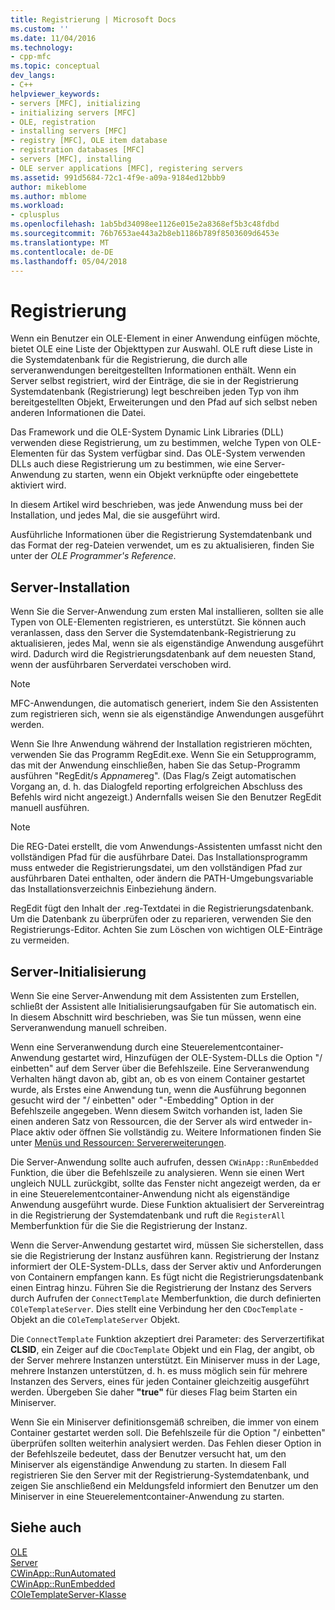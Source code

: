 ```yaml
---
title: Registrierung | Microsoft Docs
ms.custom: ''
ms.date: 11/04/2016
ms.technology:
- cpp-mfc
ms.topic: conceptual
dev_langs:
- C++
helpviewer_keywords:
- servers [MFC], initializing
- initializing servers [MFC]
- OLE, registration
- installing servers [MFC]
- registry [MFC], OLE item database
- registration databases [MFC]
- servers [MFC], installing
- OLE server applications [MFC], registering servers
ms.assetid: 991d5684-72c1-4f9e-a09a-9184ed12bbb9
author: mikeblome
ms.author: mblome
ms.workload:
- cplusplus
ms.openlocfilehash: 1ab5bd34098ee1126e015e2a8368ef5b3c48fdbd
ms.sourcegitcommit: 76b7653ae443a2b8eb1186b789f8503609d6453e
ms.translationtype: MT
ms.contentlocale: de-DE
ms.lasthandoff: 05/04/2018
---
```

# <a name="registration"></a>Registrierung
Wenn ein Benutzer ein OLE-Element in einer Anwendung einfügen möchte, bietet OLE eine Liste der Objekttypen zur Auswahl. OLE ruft diese Liste in die Systemdatenbank für die Registrierung, die durch alle serveranwendungen bereitgestellten Informationen enthält. Wenn ein Server selbst registriert, wird der Einträge, die sie in der Registrierung Systemdatenbank (Registrierung) legt beschreiben jeden Typ von ihm bereitgestellten Objekt, Erweiterungen und den Pfad auf sich selbst neben anderen Informationen die Datei.  
  
 Das Framework und die OLE-System Dynamic Link Libraries (DLL) verwenden diese Registrierung, um zu bestimmen, welche Typen von OLE-Elementen für das System verfügbar sind. Das OLE-System verwenden DLLs auch diese Registrierung um zu bestimmen, wie eine Server-Anwendung zu starten, wenn ein Objekt verknüpfte oder eingebettete aktiviert wird.  
  
 In diesem Artikel wird beschrieben, was jede Anwendung muss bei der Installation, und jedes Mal, die sie ausgeführt wird.  
  
 Ausführliche Informationen über die Registrierung Systemdatenbank und das Format der reg-Dateien verwendet, um es zu aktualisieren, finden Sie unter der *OLE Programmer's Reference*.  
  
##  <a name="_core_server_installation"></a> Server-Installation  
 Wenn Sie die Server-Anwendung zum ersten Mal installieren, sollten sie alle Typen von OLE-Elementen registrieren, es unterstützt. Sie können auch veranlassen, dass den Server die Systemdatenbank-Registrierung zu aktualisieren, jedes Mal, wenn sie als eigenständige Anwendung ausgeführt wird. Dadurch wird die Registrierungsdatenbank auf dem neuesten Stand, wenn der ausführbaren Serverdatei verschoben wird.  
  
> [!NOTE]
>  MFC-Anwendungen, die automatisch generiert, indem Sie den Assistenten zum registrieren sich, wenn sie als eigenständige Anwendungen ausgeführt werden.  
  
 Wenn Sie Ihre Anwendung während der Installation registrieren möchten, verwenden Sie das Programm RegEdit.exe. Wenn Sie ein Setupprogramm, das mit der Anwendung einschließen, haben Sie das Setup-Programm ausführen "RegEdit/s *Appname*reg". (Das Flag/s Zeigt automatischen Vorgang an, d. h. das Dialogfeld reporting erfolgreichen Abschluss des Befehls wird nicht angezeigt.) Andernfalls weisen Sie den Benutzer RegEdit manuell ausführen.  
  
> [!NOTE]
>  Die REG-Datei erstellt, die vom Anwendungs-Assistenten umfasst nicht den vollständigen Pfad für die ausführbare Datei. Das Installationsprogramm muss entweder die Registrierungsdatei, um den vollständigen Pfad zur ausführbaren Datei enthalten, oder ändern die PATH-Umgebungsvariable das Installationsverzeichnis Einbeziehung ändern.  
  
 RegEdit fügt den Inhalt der .reg-Textdatei in die Registrierungsdatenbank. Um die Datenbank zu überprüfen oder zu reparieren, verwenden Sie den Registrierungs-Editor. Achten Sie zum Löschen von wichtigen OLE-Einträge zu vermeiden.  
  
##  <a name="_core_server_initialization"></a> Server-Initialisierung  
 Wenn Sie eine Server-Anwendung mit dem Assistenten zum Erstellen, schließt der Assistent alle Initialisierungsaufgaben für Sie automatisch ein. In diesem Abschnitt wird beschrieben, was Sie tun müssen, wenn eine Serveranwendung manuell schreiben.  
  
 Wenn eine Serveranwendung durch eine Steuerelementcontainer-Anwendung gestartet wird, Hinzufügen der OLE-System-DLLs die Option "/ einbetten" auf dem Server über die Befehlszeile. Eine Serveranwendung Verhalten hängt davon ab, gibt an, ob es von einem Container gestartet wurde, als Erstes eine Anwendung tun, wenn die Ausführung begonnen gesucht wird der "/ einbetten" oder "-Embedding" Option in der Befehlszeile angegeben. Wenn diesem Switch vorhanden ist, laden Sie einen anderen Satz von Ressourcen, die der Server als wird entweder in-Place aktiv oder öffnen Sie vollständig zu. Weitere Informationen finden Sie unter [Menüs und Ressourcen: Servererweiterungen](../mfc/menus-and-resources-server-additions.md).  
  
 Die Server-Anwendung sollte auch aufrufen, dessen `CWinApp::RunEmbedded` Funktion, die über die Befehlszeile zu analysieren. Wenn sie einen Wert ungleich NULL zurückgibt, sollte das Fenster nicht angezeigt werden, da er in eine Steuerelementcontainer-Anwendung nicht als eigenständige Anwendung ausgeführt wurde. Diese Funktion aktualisiert der Servereintrag in die Registrierung der Systemdatenbank und ruft die `RegisterAll` Memberfunktion für die Sie die Registrierung der Instanz.  
  
 Wenn die Server-Anwendung gestartet wird, müssen Sie sicherstellen, dass sie die Registrierung der Instanz ausführen kann. Registrierung der Instanz informiert der OLE-System-DLLs, dass der Server aktiv und Anforderungen von Containern empfangen kann. Es fügt nicht die Registrierungsdatenbank einen Eintrag hinzu. Führen Sie die Registrierung der Instanz des Servers durch Aufrufen der `ConnectTemplate` Memberfunktion, die durch definierten `COleTemplateServer`. Dies stellt eine Verbindung her den `CDocTemplate` -Objekt an die `COleTemplateServer` Objekt.  
  
 Die `ConnectTemplate` Funktion akzeptiert drei Parameter: des Serverzertifikat **CLSID**, ein Zeiger auf die `CDocTemplate` Objekt und ein Flag, der angibt, ob der Server mehrere Instanzen unterstützt. Ein Miniserver muss in der Lage, mehrere Instanzen unterstützen, d. h. es muss möglich sein für mehrere Instanzen des Servers, eines für jeden Container gleichzeitig ausgeführt werden. Übergeben Sie daher **"true"** für dieses Flag beim Starten ein Miniserver.  
  
 Wenn Sie ein Miniserver definitionsgemäß schreiben, die immer von einem Container gestartet werden soll. Die Befehlszeile für die Option "/ einbetten" überprüfen sollten weiterhin analysiert werden. Das Fehlen dieser Option in der Befehlszeile bedeutet, dass der Benutzer versucht hat, um den Miniserver als eigenständige Anwendung zu starten. In diesem Fall registrieren Sie den Server mit der Registrierung-Systemdatenbank, und zeigen Sie anschließend ein Meldungsfeld informiert den Benutzer um den Miniserver in eine Steuerelementcontainer-Anwendung zu starten.  
  
## <a name="see-also"></a>Siehe auch  
 [OLE](../mfc/ole-in-mfc.md)   
 [Server](../mfc/servers.md)   
 [CWinApp::RunAutomated](../mfc/reference/cwinapp-class.md#runautomated)   
 [CWinApp::RunEmbedded](../mfc/reference/cwinapp-class.md#runembedded)   
 [COleTemplateServer-Klasse](../mfc/reference/coletemplateserver-class.md)
